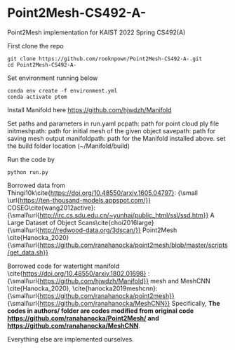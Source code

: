 # Point2Mesh-CS492-A-
Point2Mesh implementation for KAIST 2022 Spring CS492(A)

First clone the repo

```
git clone https://github.com/rooknpown/Point2Mesh-CS492-A-.git
cd Point2Mesh-CS492-A-
```
Set environment running below

```
conda env create -f environment.yml
conda activate ptom
```

Install Manifold here
https://github.com/hjwdzh/Manifold


Set paths and parameters in run.yaml
pcpath: path for point cloud ply file
initmeshpath: path for initial mesh of the given object
savepath: path for saving mesh output 
manifoldpath: path for the Manifold installed above. set the build folder location (~/Manifold/build)

Run the code by

```
python run.py

```
Borrowed data from
Thingi10k\cite{https://doi.org/10.48550/arxiv.1605.04797}: {\small \url{https://ten-thousand-models.appspot.com/}}
COSEG\cite{wang2012active}: {\small\url{http://irc.cs.sdu.edu.cn/~yunhai/public_html/ssl/ssd.htm}}
A Large Dataset of Object Scans\cite{choi2016large}{\small\url{http://redwood-data.org/3dscan/}}
Point2Mesh \cite{Hanocka_2020} {\small\url{https://github.com/ranahanocka/point2mesh/blob/master/scripts/get_data.sh}}


Borrowed code for
watertight manifold \cite{https://doi.org/10.48550/arxiv.1802.01698} :{\small\url{https://github.com/hjwdzh/Manifold}}
mesh and MeshCNN \cite{Hanocka_2020}, \cite{hanocka2019meshcnn}: {\small\url{https://github.com/ranahanocka/point2mesh}} {\small\url{https://github.com/ranahanocka/MeshCNN}}
Specifically, **The codes in authors/ folder are codes modified from original code https://github.com/ranahanocka/Point2Mesh/ and https://github.com/ranahanocka/MeshCNN**.


Everything else are implemented ourselves.
